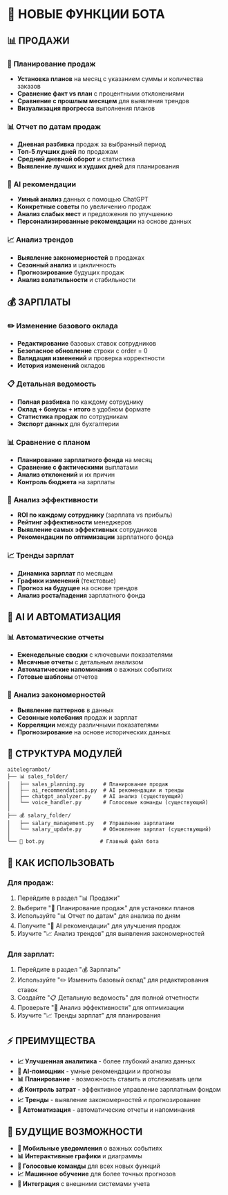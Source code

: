 # 🚀 НОВЫЕ ФУНКЦИИ БОТА

## 📊 **ПРОДАЖИ**

### 📅 **Планирование продаж**
- **Установка планов** на месяц с указанием суммы и количества заказов
- **Сравнение факт vs план** с процентными отклонениями
- **Сравнение с прошлым месяцем** для выявления трендов
- **Визуализация прогресса** выполнения планов

### 📊 **Отчет по датам продаж**
- **Дневная разбивка** продаж за выбранный период
- **Топ-5 лучших дней** по продажам
- **Средний дневной оборот** и статистика
- **Выявление лучших и худших дней** для планирования

### 🤖 **AI рекомендации**
- **Умный анализ** данных с помощью ChatGPT
- **Конкретные советы** по увеличению продаж
- **Анализ слабых мест** и предложения по улучшению
- **Персонализированные рекомендации** на основе данных

### 📈 **Анализ трендов**
- **Выявление закономерностей** в продажах
- **Сезонный анализ** и цикличность
- **Прогнозирование** будущих продаж
- **Анализ волатильности** и стабильности

## 💰 **ЗАРПЛАТЫ**

### ✏️ **Изменение базового оклада**
- **Редактирование** базовых ставок сотрудников
- **Безопасное обновление** строки с order = 0
- **Валидация изменений** и проверка корректности
- **История изменений** окладов

### 📋 **Детальная ведомость**
- **Полная разбивка** по каждому сотруднику
- **Оклад + бонусы + итого** в удобном формате
- **Статистика продаж** по сотрудникам
- **Экспорт данных** для бухгалтерии

### 📊 **Сравнение с планом**
- **Планирование зарплатного фонда** на месяц
- **Сравнение с фактическими** выплатами
- **Анализ отклонений** и их причин
- **Контроль бюджета** на зарплаты

### 🎯 **Анализ эффективности**
- **ROI по каждому сотруднику** (зарплата vs прибыль)
- **Рейтинг эффективности** менеджеров
- **Выявление самых эффективных** сотрудников
- **Рекомендации по оптимизации** зарплатного фонда

### 📈 **Тренды зарплат**
- **Динамика зарплат** по месяцам
- **Графики изменений** (текстовые)
- **Прогноз на будущее** на основе трендов
- **Анализ роста/падения** зарплатного фонда

## 🤖 **AI И АВТОМАТИЗАЦИЯ**

### 📊 **Автоматические отчеты**
- **Еженедельные сводки** с ключевыми показателями
- **Месячные отчеты** с детальным анализом
- **Автоматические напоминания** о важных событиях
- **Готовые шаблоны** отчетов

### 🎯 **Анализ закономерностей**
- **Выявление паттернов** в данных
- **Сезонные колебания** продаж и зарплат
- **Корреляции** между различными показателями
- **Прогнозирование** на основе исторических данных

## 📁 **СТРУКТУРА МОДУЛЕЙ**

```
aitelegrambot/
├── 📊 sales_folder/
│   ├── sales_planning.py      # Планирование продаж
│   ├── ai_recommendations.py  # AI рекомендации и тренды
│   ├── chatgpt_analyzer.py    # AI анализ (существующий)
│   └── voice_handler.py       # Голосовые команды (существующий)
│
├── 💰 salary_folder/
│   ├── salary_management.py   # Управление зарплатами
│   └── salary_update.py       # Обновление зарплат (существующий)
│
└── 🤖 bot.py                  # Главный файл бота
```

## 🎯 **КАК ИСПОЛЬЗОВАТЬ**

### **Для продаж:**
1. Перейдите в раздел "📊 Продажи"
2. Выберите "📅 Планирование продаж" для установки планов
3. Используйте "📊 Отчет по датам" для анализа по дням
4. Получите "🤖 AI рекомендации" для улучшения продаж
5. Изучите "📈 Анализ трендов" для выявления закономерностей

### **Для зарплат:**
1. Перейдите в раздел "💰 Зарплаты"
2. Используйте "✏️ Изменить базовый оклад" для редактирования ставок
3. Создайте "📋 Детальную ведомость" для полной отчетности
4. Проверьте "🎯 Анализ эффективности" для оптимизации
5. Изучите "📈 Тренды зарплат" для планирования

## ⚡ **ПРЕИМУЩЕСТВА**

- **📈 Улучшенная аналитика** - более глубокий анализ данных
- **🤖 AI-помощник** - умные рекомендации и прогнозы
- **📊 Планирование** - возможность ставить и отслеживать цели
- **💰 Контроль затрат** - эффективное управление зарплатным фондом
- **📈 Тренды** - выявление закономерностей и прогнозирование
- **🔄 Автоматизация** - автоматические отчеты и напоминания

## 🚀 **БУДУЩИЕ ВОЗМОЖНОСТИ**

- **📱 Мобильные уведомления** о важных событиях
- **📊 Интерактивные графики** и диаграммы
- **🤖 Голосовые команды** для всех новых функций
- **📈 Машинное обучение** для более точных прогнозов
- **🔗 Интеграция** с внешними системами учета
